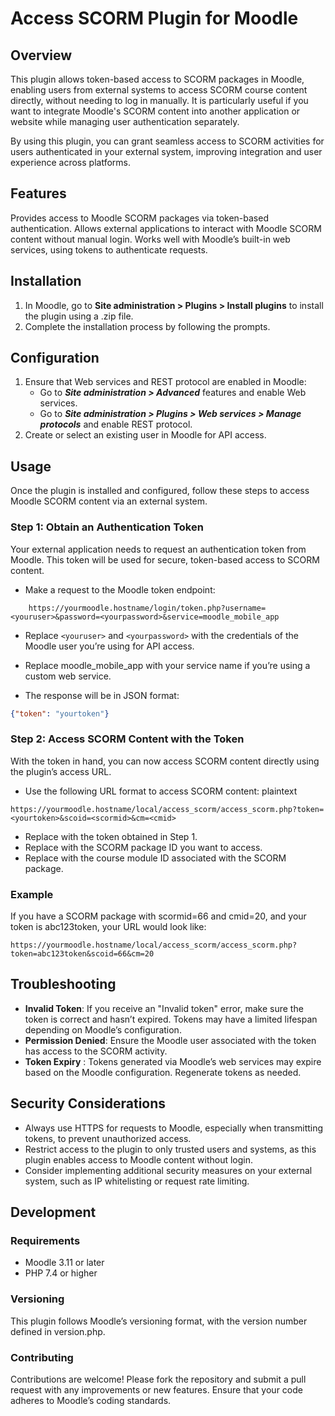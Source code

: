 # Access SCORM Plugin for Moodle
## Overview
This plugin allows token-based access to SCORM packages in Moodle, enabling users from external systems to access SCORM course content directly, without needing to log in manually. It is particularly useful if you want to integrate Moodle's SCORM content into another application or website while managing user authentication separately.

By using this plugin, you can grant seamless access to SCORM activities for users authenticated in your external system, improving integration and user experience across platforms.

## Features
Provides access to Moodle SCORM packages via token-based authentication.
Allows external applications to interact with Moodle SCORM content without manual login.
Works well with Moodle’s built-in web services, using tokens to authenticate requests.

## Installation
1. In Moodle, go to **Site administration > Plugins > Install plugins** to install the plugin using a .zip file. 
2. Complete the installation process by following the prompts.


## Configuration
1. Ensure that Web services and REST protocol are enabled in Moodle:
    - Go to ***Site administration > Advanced*** features and enable Web services.
    - Go to ***Site administration > Plugins > Web services > Manage protocols*** and enable REST protocol.
2. Create or select an existing user in Moodle for API access.

## Usage
Once the plugin is installed and configured, follow these steps to access Moodle SCORM content via an external system.

### Step 1: Obtain an Authentication Token
Your external application needs to request an authentication token from Moodle. This token will be used for secure, token-based access to SCORM content.

- Make a request to the Moodle token endpoint:
```curl
    https://yourmoodle.hostname/login/token.php?username=<youruser>&password=<yourpassword>&service=moodle_mobile_app
```
- Replace ```<youruser>``` and ```<yourpassword>``` with the credentials of the Moodle user you’re using for API access.

- Replace moodle_mobile_app with your service name if you’re using a custom web service.

- The response will be in JSON format:

```json
{"token": "yourtoken"}
```

### Step 2: Access SCORM Content with the Token
With the token in hand, you can now access SCORM content directly using the plugin’s access URL.

- Use the following URL format to access SCORM content:
plaintext
```curl
https://yourmoodle.hostname/local/access_scorm/access_scorm.php?token=<yourtoken>&scoid=<scormid>&cm=<cmid>
```
- Replace <yourtoken> with the token obtained in Step 1.
- Replace <scormid> with the SCORM package ID you want to access.
- Replace <cmid> with the course module ID associated with the SCORM package.

### Example
If you have a SCORM package with scormid=66 and cmid=20, and your token is abc123token, your URL would look like:

``` curl
https://yourmoodle.hostname/local/access_scorm/access_scorm.php?token=abc123token&scoid=66&cm=20
```

## Troubleshooting
- **Invalid Token**: If you receive an "Invalid token" error, make sure the token is correct and hasn’t expired. Tokens may have a limited lifespan depending on Moodle’s configuration.
- **Permission Denied**: Ensure the Moodle user associated with the token has access to the SCORM activity.
- **Token Expiry** : Tokens generated via Moodle’s web services may expire based on the Moodle configuration. Regenerate tokens as needed.

## Security Considerations
- Always use HTTPS for requests to Moodle, especially when transmitting tokens, to prevent unauthorized access.
- Restrict access to the plugin to only trusted users and systems, as this plugin enables access to Moodle content without login.
- Consider implementing additional security measures on your external system, such as IP whitelisting or request rate limiting.

## Development
### Requirements
- Moodle 3.11 or later
- PHP 7.4 or higher

### Versioning
This plugin follows Moodle’s versioning format, with the version number defined in version.php.

### Contributing
Contributions are welcome! Please fork the repository and submit a pull request with any improvements or new features. Ensure that your code adheres to Moodle’s coding standards.